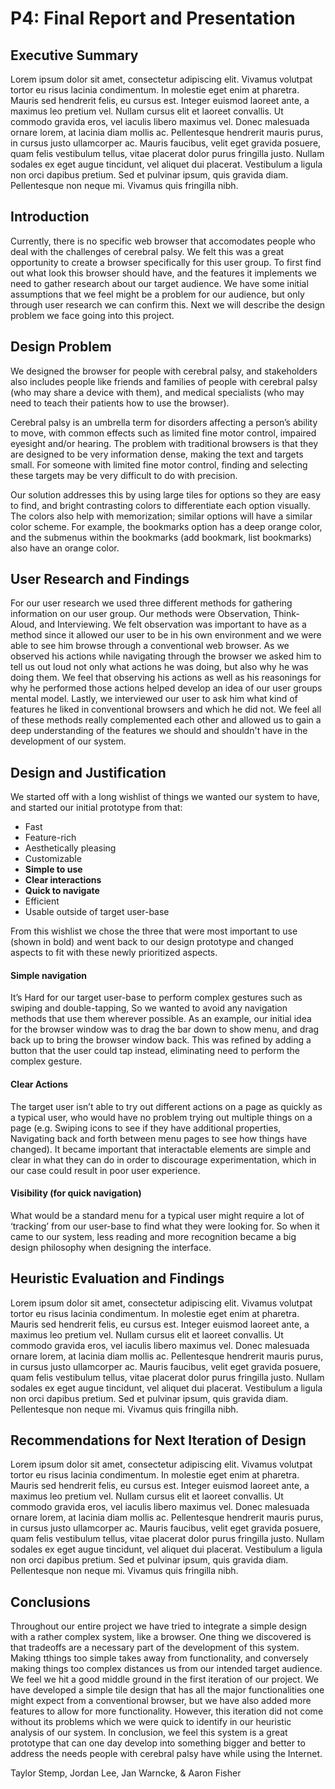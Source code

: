 # P4: Final Report and Presentation

## Executive Summary

Lorem ipsum dolor sit amet, consectetur adipiscing elit. Vivamus volutpat tortor eu risus lacinia condimentum. In molestie eget enim at pharetra. Mauris sed hendrerit felis, eu cursus est. Integer euismod laoreet ante, a maximus leo pretium vel. Nullam cursus elit et laoreet convallis. Ut commodo gravida eros, vel iaculis libero maximus vel. Donec malesuada ornare lorem, at lacinia diam mollis ac. Pellentesque hendrerit mauris purus, in cursus justo ullamcorper ac. Mauris faucibus, velit eget gravida posuere, quam felis vestibulum tellus, vitae placerat dolor purus fringilla justo. Nullam sodales ex eget augue tincidunt, vel aliquet dui placerat. Vestibulum a ligula non orci dapibus pretium. Sed et pulvinar ipsum, quis gravida diam. Pellentesque non neque mi. Vivamus quis fringilla nibh.

## Introduction

Currently, there is no specific web browser that accomodates people who deal with the challenges of cerebral palsy.  We felt this was a great opportunity to create a browser specifically for this user group.  To first find out what look this browser should have, and the features it implements we need to gather research about our target audience.  We have some initial assumptions that we feel might be a problem for our audience, but only through user research we can confirm this.  Next we will describe the design problem we face going into this project.  

## Design Problem

We designed the browser for people with cerebral palsy, and stakeholders also includes people like friends and families of people with cerebral palsy (who may share a device with them), and medical specialists (who may need to teach their patients how to use the browser).

Cerebral palsy is an umbrella term for disorders affecting a person’s ability to move, with common effects such as limited fine motor control, impaired eyesight and/or hearing. The problem with traditional browsers is that they are designed to be very information dense, making the text and targets small. For someone with limited fine motor control, finding and selecting these targets may be very difficult to do with precision.

Our solution addresses this by using large tiles for options so they are easy to find, and bright contrasting colors to differentiate each option visually. The colors also help with memorization; similar options will have a similar color scheme. For example, the bookmarks option has a deep orange color, and the submenus within the bookmarks (add bookmark, list bookmarks) also have an orange color.

## User Research and Findings

For our user research we used three different methods for gathering information on our user group.  Our methods were Observation, Think-Aloud, and Interviewing.  We felt observation was important to have as a method since it allowed our user to be in his own environment and we were able to see him browse through a conventional web browser.  As we observed his actions while navigating through the browser we asked him to tell us out loud not only what actions he was doing, but also why he was doing them.  We feel that observing his actions as well as his reasonings for why he performed those actions helped develop an idea of our user groups mental model.  Lastly, we interviewed our user to ask him what kind of features he liked in conventional browsers and which he did not.  We feel all of these methods really complemented each other and allowed us to gain a deep understanding of the features we should and shouldn't have in the development of our system.

## Design and Justification

We started off with a long wishlist of things we wanted our system to have, and started our initial prototype from that:

* Fast
* Feature-rich
* Aesthetically pleasing
* Customizable
* **Simple to use**
* **Clear interactions**
* **Quick to navigate**
* Efficient
* Usable outside of target user-base

From this wishlist we chose the three that were most important to use (shown in bold) and went back to our design prototype and changed aspects to fit with these newly prioritized aspects.


#### Simple navigation
It’s Hard for our target user-base to perform complex gestures such as swiping and double-tapping, So we wanted to avoid any navigation methods that use them wherever possible. As an example, our initial idea for the browser window was to drag the bar down to show menu, and drag back up to bring the browser window back. This was refined by adding a button that the user could tap instead, eliminating need to perform the complex gesture.

#### Clear Actions
The target user isn’t able to try out different actions on a page as quickly as a typical user, who would have no problem trying out multiple things on a page (e.g. Swiping icons to see if they have additional properties, Navigating back and forth between menu pages to see how things have changed). It became important that interactable elements are simple and clear in what they can do in order to discourage experimentation, which in our case could result in poor user experience.

#### Visibility (for quick navigation)
What would be a standard menu for a typical user might require a lot of ‘tracking’ from our user-base to find what they were looking for. So when it came to our system, less reading and more recognition became a big design philosophy when designing the interface.

## Heuristic Evaluation and Findings

Lorem ipsum dolor sit amet, consectetur adipiscing elit. Vivamus volutpat tortor eu risus lacinia condimentum. In molestie eget enim at pharetra. Mauris sed hendrerit felis, eu cursus est. Integer euismod laoreet ante, a maximus leo pretium vel. Nullam cursus elit et laoreet convallis. Ut commodo gravida eros, vel iaculis libero maximus vel. Donec malesuada ornare lorem, at lacinia diam mollis ac. Pellentesque hendrerit mauris purus, in cursus justo ullamcorper ac. Mauris faucibus, velit eget gravida posuere, quam felis vestibulum tellus, vitae placerat dolor purus fringilla justo. Nullam sodales ex eget augue tincidunt, vel aliquet dui placerat. Vestibulum a ligula non orci dapibus pretium. Sed et pulvinar ipsum, quis gravida diam. Pellentesque non neque mi. Vivamus quis fringilla nibh.

## Recommendations for Next Iteration of Design

Lorem ipsum dolor sit amet, consectetur adipiscing elit. Vivamus volutpat tortor eu risus lacinia condimentum. In molestie eget enim at pharetra. Mauris sed hendrerit felis, eu cursus est. Integer euismod laoreet ante, a maximus leo pretium vel. Nullam cursus elit et laoreet convallis. Ut commodo gravida eros, vel iaculis libero maximus vel. Donec malesuada ornare lorem, at lacinia diam mollis ac. Pellentesque hendrerit mauris purus, in cursus justo ullamcorper ac. Mauris faucibus, velit eget gravida posuere, quam felis vestibulum tellus, vitae placerat dolor purus fringilla justo. Nullam sodales ex eget augue tincidunt, vel aliquet dui placerat. Vestibulum a ligula non orci dapibus pretium. Sed et pulvinar ipsum, quis gravida diam. Pellentesque non neque mi. Vivamus quis fringilla nibh.

## Conclusions

Throughout our entire project we have tried to integrate a simple design with a rather complex system, like a browser.  One thing we discovered is that tradeoffs are a necessary part of the development of this system.  Making tthings too simple takes away from functionality, and conversely making things too complex distances us from our intended target audience.  We feel we hit a good middle ground in the first iteration of our project.  We have developed a simple tile design that has all the major functionalities one might expect from a conventional browser, but we have also added more features to allow for more functionality.  However, this iteration did not come without its problems which we were quick to identify in our heuristic analysis of our system.  In conclusion, we feel this system is a great prototype that can one day develop into something bigger and better to address the needs people with cerebral palsy have while using the Internet.



Taylor Stemp, Jordan Lee, Jan Warncke, & Aaron Fisher

